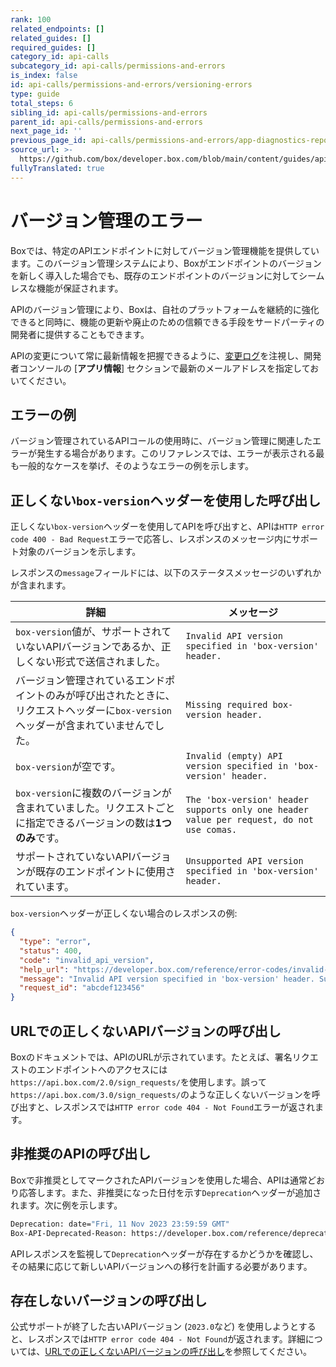 ```yaml
---
rank: 100
related_endpoints: []
related_guides: []
required_guides: []
category_id: api-calls
subcategory_id: api-calls/permissions-and-errors
is_index: false
id: api-calls/permissions-and-errors/versioning-errors
type: guide
total_steps: 6
sibling_id: api-calls/permissions-and-errors
parent_id: api-calls/permissions-and-errors
next_page_id: ''
previous_page_id: api-calls/permissions-and-errors/app-diagnostics-report
source_url: >-
  https://github.com/box/developer.box.com/blob/main/content/guides/api-calls/permissions-and-errors/versioning-errors.md
fullyTranslated: true
---
```

# バージョン管理のエラー

Boxでは、特定のAPIエンドポイントに対してバージョン管理機能を提供しています。このバージョン管理システムにより、Boxがエンドポイントのバージョンを新しく導入した場合でも、既存のエンドポイントのバージョンに対してシームレスな機能が保証されます。

APIのバージョン管理により、Boxは、自社のプラットフォームを継続的に強化できると同時に、機能の更新や廃止のための信頼できる手段をサードパーティの開発者に提供することもできます。

APIの変更について常に最新情報を把握できるように、[変更ログ](https://developer.box.com/changelog/)を注視し、開発者コンソールの \[**アプリ情報**] セクションで最新のメールアドレスを指定しておいてください。

## エラーの例

バージョン管理されているAPIコールの使用時に、バージョン管理に関連したエラーが発生する場合があります。このリファレンスでは、エラーが表示される最も一般的なケースを挙げ、そのようなエラーの例を示します。

## 正しくない`box-version`ヘッダーを使用した呼び出し

正しくない`box-version`ヘッダーを使用してAPIを呼び出すと、APIは`HTTP error code 400 - Bad Request`エラーで応答し、レスポンスのメッセージ内にサポート対象のバージョンを示します。

レスポンスの`message`フィールドには、以下のステータスメッセージのいずれかが含まれます。

| 詳細                                                                       | メッセージ                                                                                    |
| ------------------------------------------------------------------------ | ---------------------------------------------------------------------------------------- |
| `box-version`値が、サポートされていないAPIバージョンであるか、正しくない形式で送信されました。                  | `Invalid API version specified in 'box-version' header.`                                 |
| バージョン管理されているエンドポイントのみが呼び出されたときに、リクエストヘッダーに`box-version`ヘッダーが含まれていませんでした。 | `Missing required box-version header.`                                                   |
| `box-version`が空です。                                                       | `Invalid (empty) API version specified in 'box-version' header.`                         |
| `box-version`に複数のバージョンが含まれていました。リクエストごとに指定できるバージョンの数は**1つのみ**です。         | `The 'box-version' header supports only one header value per request, do not use comas.` |
| サポートされていないAPIバージョンが既存のエンドポイントに使用されています。                                  | `Unsupported API version specified in 'box-version' header.`                             |

`box-version`ヘッダーが正しくない場合のレスポンスの例:

```json
{
  "type": "error",
  "status": 400,
  "code": "invalid_api_version",
  "help_url": "https://developer.box.com/reference/error-codes/invalid-api-version",
  "message": "Invalid API version specified in 'box-version' header. Supported API versions: [2024.0].",
  "request_id": "abcdef123456"
}

```

## URLでの正しくないAPIバージョンの呼び出し

Boxのドキュメントでは、APIのURLが示されています。たとえば、署名リクエストのエンドポイントへのアクセスには`https://api.box.com/2.0/sign_requests/`を使用します。誤って`https://api.box.com/3.0/sign_requests/`のような正しくないバージョンを呼び出すと、レスポンスでは`HTTP error code 404 - Not Found`エラーが返されます。

## 非推奨のAPIの呼び出し

Boxで非推奨としてマークされたAPIバージョンを使用した場合、APIは通常どおり応答します。また、非推奨になった日付を示す`Deprecation`ヘッダーが追加されます。次に例を示します。

```sh
Deprecation: date="Fri, 11 Nov 2023 23:59:59 GMT"
Box-API-Deprecated-Reason: https://developer.box.com/reference/deprecated

```

APIレスポンスを監視して`Deprecation`ヘッダーが存在するかどうかを確認し、その結果に応じて新しいAPIバージョンへの移行を計画する必要があります。

## 存在しないバージョンの呼び出し

公式サポートが終了した古いAPIバージョン (`2023.0`など) を使用しようとすると、レスポンスでは`HTTP error code 404 - Not Found`が返されます。詳細については、[URLでの正しくないAPIバージョンの呼び出し](#calling-an-incorrect-api-version-in-the-url)を参照してください。
